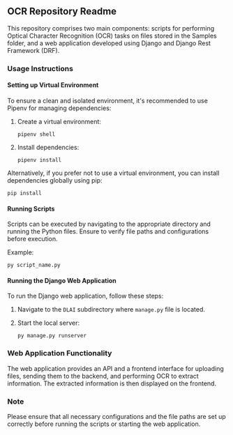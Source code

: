 ## OCR Repository Readme

This repository comprises two main components: scripts for performing Optical Character Recognition (OCR) tasks on files stored in the Samples folder, and a web application developed using Django and Django Rest Framework (DRF). 

### Usage Instructions

#### Setting up Virtual Environment

To ensure a clean and isolated environment, it's recommended to use Pipenv for managing dependencies:

1. Create a virtual environment:
    ```
    pipenv shell
    ```

2. Install dependencies:
    ```
    pipenv install
    ```

Alternatively, if you prefer not to use a virtual environment, you can install dependencies globally using pip:

```
pip install
```


#### Running Scripts

Scripts can be executed by navigating to the appropriate directory and running the Python files. Ensure to verify file paths and configurations before execution.

Example:
```
py script_name.py
```


#### Running the Django Web Application

To run the Django web application, follow these steps:

1. Navigate to the `DLAI` subdirectory where `manage.py` file is located.

2. Start the local server:
    ```
    py manage.py runserver
    ```

### Web Application Functionality

The web application provides an API and a frontend interface for uploading files, sending them to the backend, and performing OCR to extract information. The extracted information is then displayed on the frontend.

### Note

Please ensure that all necessary configurations and the file paths are set up correctly before running the scripts or starting the web application.
